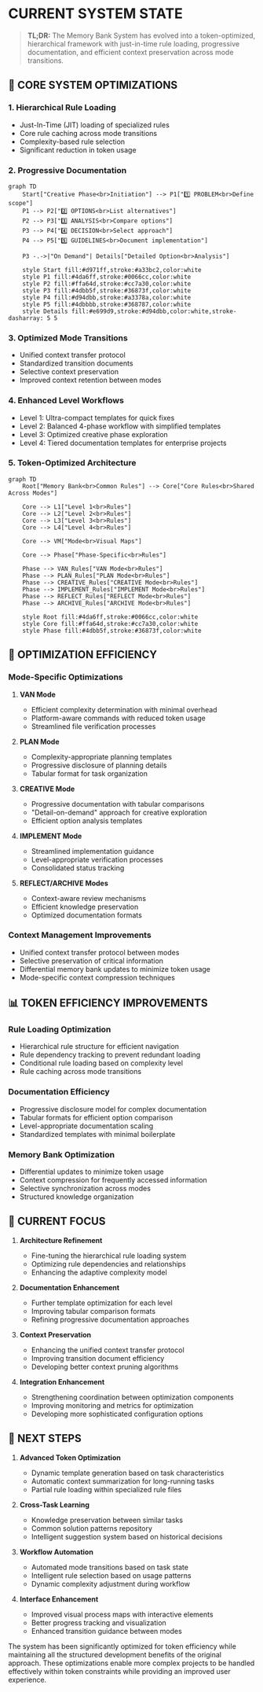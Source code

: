 # CURRENT SYSTEM STATE

> **TL;DR:** The Memory Bank System has evolved into a token-optimized, hierarchical framework with just-in-time rule loading, progressive documentation, and efficient context preservation across mode transitions.

## 🎯 CORE SYSTEM OPTIMIZATIONS

### 1. Hierarchical Rule Loading
- Just-In-Time (JIT) loading of specialized rules
- Core rule caching across mode transitions
- Complexity-based rule selection
- Significant reduction in token usage

### 2. Progressive Documentation
```mermaid
graph TD
    Start["Creative Phase<br>Initiation"] --> P1["1️⃣ PROBLEM<br>Define scope"]
    P1 --> P2["2️⃣ OPTIONS<br>List alternatives"]
    P2 --> P3["3️⃣ ANALYSIS<br>Compare options"]
    P3 --> P4["4️⃣ DECISION<br>Select approach"]
    P4 --> P5["5️⃣ GUIDELINES<br>Document implementation"]
    
    P3 -.->|"On Demand"| Details["Detailed Option<br>Analysis"]
    
    style Start fill:#d971ff,stroke:#a33bc2,color:white
    style P1 fill:#4da6ff,stroke:#0066cc,color:white
    style P2 fill:#ffa64d,stroke:#cc7a30,color:white
    style P3 fill:#4dbb5f,stroke:#36873f,color:white
    style P4 fill:#d94dbb,stroke:#a3378a,color:white
    style P5 fill:#4dbbbb,stroke:#368787,color:white
    style Details fill:#e699d9,stroke:#d94dbb,color:white,stroke-dasharray: 5 5
```

### 3. Optimized Mode Transitions
- Unified context transfer protocol
- Standardized transition documents
- Selective context preservation
- Improved context retention between modes

### 4. Enhanced Level Workflows
- Level 1: Ultra-compact templates for quick fixes
- Level 2: Balanced 4-phase workflow with simplified templates
- Level 3: Optimized creative phase exploration
- Level 4: Tiered documentation templates for enterprise projects

### 5. Token-Optimized Architecture
```mermaid
graph TD
    Root["Memory Bank<br>Common Rules"] --> Core["Core Rules<br>Shared Across Modes"]
    
    Core --> L1["Level 1<br>Rules"]
    Core --> L2["Level 2<br>Rules"]
    Core --> L3["Level 3<br>Rules"]
    Core --> L4["Level 4<br>Rules"]
    
    Core --> VM["Mode<br>Visual Maps"]
    
    Core --> Phase["Phase-Specific<br>Rules"]
    
    Phase --> VAN_Rules["VAN Mode<br>Rules"]
    Phase --> PLAN_Rules["PLAN Mode<br>Rules"]
    Phase --> CREATIVE_Rules["CREATIVE Mode<br>Rules"]
    Phase --> IMPLEMENT_Rules["IMPLEMENT Mode<br>Rules"]
    Phase --> REFLECT_Rules["REFLECT Mode<br>Rules"]
    Phase --> ARCHIVE_Rules["ARCHIVE Mode<br>Rules"]
    
    style Root fill:#4da6ff,stroke:#0066cc,color:white
    style Core fill:#ffa64d,stroke:#cc7a30,color:white
    style Phase fill:#4dbb5f,stroke:#36873f,color:white
```

## 🔄 OPTIMIZATION EFFICIENCY

### Mode-Specific Optimizations
1. **VAN Mode**
   - Efficient complexity determination with minimal overhead
   - Platform-aware commands with reduced token usage
   - Streamlined file verification processes

2. **PLAN Mode**
   - Complexity-appropriate planning templates
   - Progressive disclosure of planning details
   - Tabular format for task organization

3. **CREATIVE Mode**
   - Progressive documentation with tabular comparisons
   - "Detail-on-demand" approach for creative exploration
   - Efficient option analysis templates

4. **IMPLEMENT Mode**
   - Streamlined implementation guidance
   - Level-appropriate verification processes
   - Consolidated status tracking

5. **REFLECT/ARCHIVE Modes**
   - Context-aware review mechanisms
   - Efficient knowledge preservation
   - Optimized documentation formats

### Context Management Improvements
- Unified context transfer protocol between modes
- Selective preservation of critical information
- Differential memory bank updates to minimize token usage
- Mode-specific context compression techniques

## 📊 TOKEN EFFICIENCY IMPROVEMENTS

### Rule Loading Optimization
- Hierarchical rule structure for efficient navigation
- Rule dependency tracking to prevent redundant loading
- Conditional rule loading based on complexity level
- Rule caching across mode transitions

### Documentation Efficiency
- Progressive disclosure model for complex documentation
- Tabular formats for efficient option comparison
- Level-appropriate documentation scaling
- Standardized templates with minimal boilerplate

### Memory Bank Optimization
- Differential updates to minimize token usage
- Context compression for frequently accessed information
- Selective synchronization across modes
- Structured knowledge organization

## 🎯 CURRENT FOCUS

1. **Architecture Refinement**
   - Fine-tuning the hierarchical rule loading system
   - Optimizing rule dependencies and relationships
   - Enhancing the adaptive complexity model

2. **Documentation Enhancement**
   - Further template optimization for each level
   - Improving tabular comparison formats
   - Refining progressive documentation approaches

3. **Context Preservation**
   - Enhancing the unified context transfer protocol
   - Improving transition document efficiency
   - Developing better context pruning algorithms

4. **Integration Enhancement**
   - Strengthening coordination between optimization components
   - Improving monitoring and metrics for optimization
   - Developing more sophisticated configuration options

## 🚀 NEXT STEPS

1. **Advanced Token Optimization**
   - Dynamic template generation based on task characteristics
   - Automatic context summarization for long-running tasks
   - Partial rule loading within specialized rule files

2. **Cross-Task Learning**
   - Knowledge preservation between similar tasks
   - Common solution patterns repository
   - Intelligent suggestion system based on historical decisions

3. **Workflow Automation**
   - Automated mode transitions based on task state
   - Intelligent rule selection based on usage patterns
   - Dynamic complexity adjustment during workflow

4. **Interface Enhancement**
   - Improved visual process maps with interactive elements
   - Better progress tracking and visualization
   - Enhanced transition guidance between modes

The system has been significantly optimized for token efficiency while maintaining all the structured development benefits of the original approach. These optimizations enable more complex projects to be handled effectively within token constraints while providing an improved user experience.